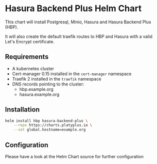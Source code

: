 # Hasura Backend Plus Helm Chart

This chart will install Postgresql, Minio, Hasura and Hasura Backend Plus (HBP).

It will also create the default traefik routes to HBP and Hasura with a valid Let's Encrypt certificate.

## Requirements

- A kubernetes cluster
- Cert-manager 0.15 installed in the `cert-manager` namespace
- Traefik 2 installed in the `traefik` namespace
- DNS records pointing to the cluster:
  - hbp.example.org
  - hasura.example.org

## Installation

```sh
helm install hbp hasura-backend-plus \
    --repo https://charts.platyplus.io \
    --set global.hostname=example.org
```

## Configuration

Please have a look at the Helm Chart source for further configuration
